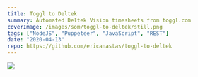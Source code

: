 ```yaml
---
title: Toggl to Deltek
summary: Automated Deltek Vision timesheets from toggl.com
coverImage: /images/som/toggl-to-deltek/still.png
tags: ["NodeJS", "Puppeteer", "JavaScript", "REST"]
date: "2020-04-13"
repo: https://github.com/ericanastas/toggl-to-deltek
---
```


![](/images/som/toggl-to-deltek/demo.gif)
